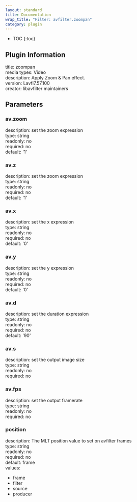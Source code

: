```yaml
---
layout: standard
title: Documentation
wrap_title: "Filter: avfilter.zoompan"
category: plugin
---
```

* TOC
{:toc}

## Plugin Information

title: zoompan  
media types:
Video  
description: Apply Zoom &amp; Pan effect.  
version: Lavfi7.57.100  
creator: libavfilter maintainers  

## Parameters

### av.zoom

  
description:
set the zoom expression  
type: string  
readonly: no  
required: no  
default: '1'  

### av.z

  
description:
set the zoom expression  
type: string  
readonly: no  
required: no  
default: '1'  

### av.x

  
description:
set the x expression  
type: string  
readonly: no  
required: no  
default: '0'  

### av.y

  
description:
set the y expression  
type: string  
readonly: no  
required: no  
default: '0'  

### av.d

  
description:
set the duration expression  
type: string  
readonly: no  
required: no  
default: '90'  

### av.s

  
description:
set the output image size  
type: string  
readonly: no  
required: no  

### av.fps

  
description:
set the output framerate  
type: string  
readonly: no  
required: no  

### position

  
description:
The MLT position value to set on avfilter frames  
type: string  
readonly: no  
required: no  
default: frame  
values:  

* frame
* filter
* source
* producer

